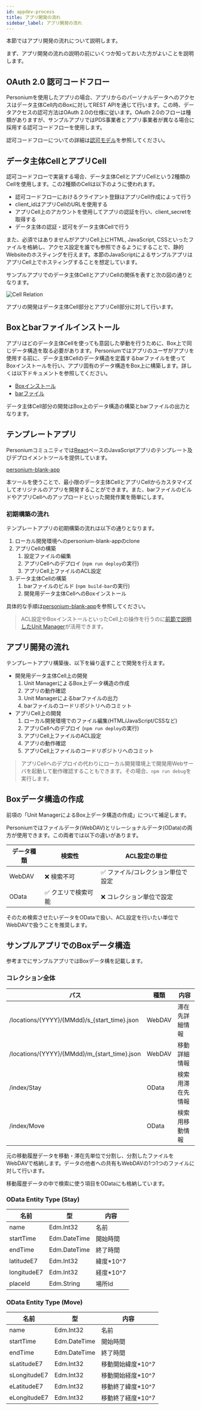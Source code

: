 ```yaml
---
id: appdev-process
title: アプリ開発の流れ
sidebar_label: アプリ開発の流れ
---
```


本節ではアプリ開発の流れについて説明します。

まず、アプリ開発の流れの説明の前にいくつか知っておいた方がよいことを説明します。

## OAuth 2.0 認可コードフロー

Personiumを使用したアプリの場合、アプリからのパーソナルデータへのアクセスはデータ主体Cell内のBoxに対してREST APIを通じて行います。この時、データアクセスの認可方法はOAuth 2.0の仕様に従います。OAuth 2.0のフローは種類がありますが、サンプルアプリではPDS事業者とアプリ事業者が異なる場合に採用する認可コードフローを使用します。

認可コードフローについての詳細は[認可モデル](../user_guide/003_Auth.md#アプリ認可)を参照してください。

## データ主体CellとアプリCell

認可コードフローで実装する場合、データ主体CellとアプリCellという2種類のCellを使用します。この2種類のCellは以下のように使われます。

* 認可コードフローにおけるクライアント登録はアプリCell作成によって行う
* client_idはアプリCellのURLを使用する
* アプリCell上のアカウントを使用してアプリの認証を行い、client_secretを取得する
* データ主体の認証・認可をデータ主体Cellで行う

また、必須ではありませんがアプリCell上にHTML, JavaScript, CSSといったファイルを格納し、アクセス設定を誰でも参照できるようにすることで、静的Websiteのホスティングを行えます。本節のJavaScriptによるサンプルアプリはアプリCell上でホスティングすることを想定しています。

サンプルアプリでのデータ主体CellとアプリCellの関係を表すと次の図の通りとなります。

![Cell Relation](assets/getting-started/cell_relation.png)

アプリの開発はデータ主体Cell部分とアプリCell部分に対して行います。

## Boxとbarファイルインストール

アプリはどのデータ主体Cellを使っても意図した挙動を行うために、Box上で同じデータ構造を取る必要があります。Personiumではアプリのユーザがアプリを使用する前に、データ主体Cellのデータ構造を定義するbarファイルを使ってBoxインストールを行い、アプリ固有のデータ構造をBox上に構築します。詳しくは以下ドキュメントを参照してください。

* [Boxインストール](../apiref/007_Box_install.md)
* [barファイル](../apiref/301_Bar_File.md)

データ主体Cell部分の開発はBox上のデータ構造の構築とbarファイルの出力となります。

## テンプレートアプリ

Personiumコミュニティでは[React](https://reactjs.org/)ベースのJavaScriptアプリのテンプレート及びデプロイメントツールを提供しています。

[personium-blank-app](https://github.com/personium/personium-blank-app)

本ツールを使うことで、最小限のデータ主体CellとアプリCellからカスタマイズしてオリジナルのアプリを開発することができます。また、barファイルのビルドやアプリCellへのアップロードといった開発作業を簡単にします。

### 初期構築の流れ

テンプレートアプリの初期構築の流れは以下の通りとなります。

1. ローカル開発環境へのpersonium-blank-appのclone
2. アプリCellの構築
   1. 設定ファイルの編集
   2. アプリCellへのデプロイ (`npm run deploy`の実行)
   3. アプリCell上ファイルのACL設定
3. データ主体Cellの構築
   1. barファイルのビルド (`npm build-bar`の実行)
   2. 開発用データ主体CellへのBoxインストール

具体的な手順は[personium-blank-app](https://github.com/personium/personium-blank-app)を参照してください。

> ACL設定やBoxインストールといったCell上の操作を行うのに[前節で説明したUnit Manager](./appdev-management-tool.md)が活用できます。

## アプリ開発の流れ

テンプレートアプリ構築後、以下を繰り返すことで開発を行えます。

* 開発用データ主体Cell上の開発
  1. Unit ManagerによるBox上データ構造の作成
  2. アプリの動作確認
  3. Unit Managerによるbarファイルの出力
  4. barファイルのコードリポジトリへのコミット
* アプリCell上の開発
  1. ローカル開発環境でのファイル編集(HTML/JavaScript/CSSなど)
  2. アプリCellへのデプロイ (`npm run deploy`の実行)
  3. アプリCell上ファイルのACL設定
  4. アプリの動作確認
  5. アプリCell上ファイルのコードリポジトリへのコミット

> アプリCellへのデプロイの代わりにローカル開発環境上で開発用Webサーバを起動して動作確認することもできます。その場合、`npm run debug`を実行します。

## Boxデータ構造の作成

前項の「Unit ManagerによるBox上データ構造の作成」について補足します。

Personiumではファイルデータ(WebDAV)とリレーショナルデータ(OData)の両方が使用できます。この両者では以下の違いがあります。

|データ種類|検索性|ACL設定の単位|
|--------|-----|------------|
|WebDAV|❌ 検索不可|✅ ファイル/コレクション単位で設定|
|OData|✅ クエリで検索可能|❌ コレクション単位で設定|

そのため検索させたいデータをODataで扱い、ACL設定を行いたい単位でWebDAVで扱うことを推奨します。

## サンプルアプリでのBoxデータ構造

参考までにサンプルアプリではBoxデータ構を記載します。

### コレクション全体

|パス|種類|内容|
|----|----|----|
|/locations/{YYYY}/{MMdd}/s_{start_time}.json|WebDAV|滞在先詳細情報|
|/locations/{YYYY}/{MMdd}/m_{start_time}.json|WebDAV|移動詳細情報|
|/index/Stay|OData|検索用滞在先情報|
|/index/Move|OData|検索用移動情報|

元の移動履歴データを移動・滞在先単位で分割し、分割したファイルをWebDAVで格納します。データの他者への共有もWebDAVの1つ1つのファイルに対して行います。

移動履歴データの中で検索に使う項目をODataにも格納しています。

### OData Entity Type (Stay)

|名前|型|内容|
|----|----|----|
|name|Edm.Int32|名前|
|startTime|Edm.DateTime|開始時間|
|endTime|Edm.DateTime|終了時間|
|latitudeE7|Edm.Int32|緯度*10^7|
|longitudeE7|Edm.Int32|経度*10^7|
|placeId|Edm.String|場所Id|

### OData Entity Type (Move)

|名前|型|内容|
|----|----|----|
|name|Edm.Int32|名前|
|startTime|Edm.DateTime|開始時間|
|endTime|Edm.DateTime|終了時間|
|sLatitudeE7|Edm.Int32|移動開始緯度*10^7|
|sLongitudeE7|Edm.Int32|移動開始経度*10^7|
|eLatitudeE7|Edm.Int32|移動終了緯度*10^7|
|eLongitudeE7|Edm.Int32|移動終了経度*10^7|
